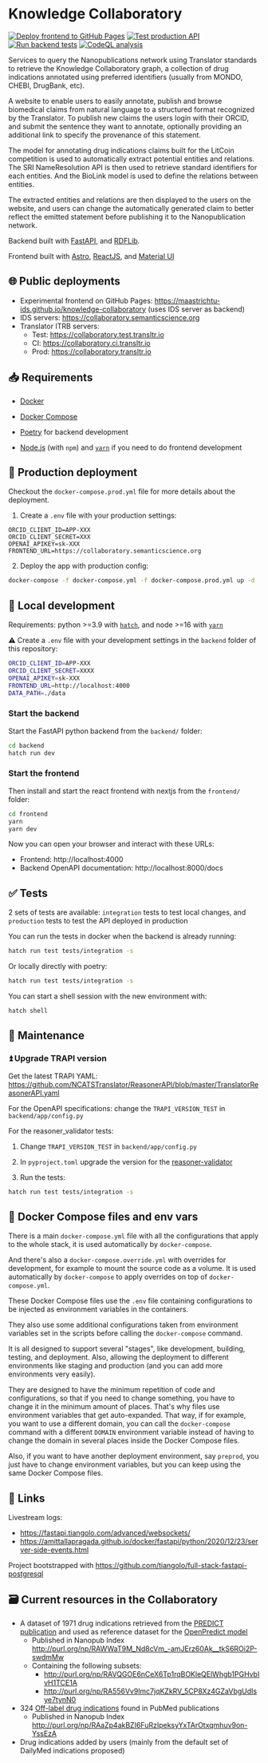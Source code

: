 # Knowledge Collaboratory

[![Deploy frontend to GitHub Pages](https://github.com/MaastrichtU-IDS/knowledge-collaboratory/actions/workflows/deploy-frontend.yml/badge.svg)](https://github.com/MaastrichtU-IDS/knowledge-collaboratory/actions/workflows/deploy-frontend.yml) [![Test production API](https://github.com/MaastrichtU-IDS/knowledge-collaboratory/actions/workflows/test-prod.yml/badge.svg)](https://github.com/MaastrichtU-IDS/knowledge-collaboratory/actions/workflows/test-prod.yml) [![Run backend tests](https://github.com/MaastrichtU-IDS/knowledge-collaboratory/actions/workflows/test-backend.yml/badge.svg)](https://github.com/MaastrichtU-IDS/knowledge-collaboratory/actions/workflows/test-backend.yml) [![CodeQL analysis](https://github.com/MaastrichtU-IDS/knowledge-collaboratory/actions/workflows/codeql-analysis.yml/badge.svg)](https://github.com/MaastrichtU-IDS/knowledge-collaboratory/actions/workflows/codeql-analysis.yml)

Services to query the Nanopublications network using Translator standards to retrieve the Knowledge Collaboratory graph, a collection of drug indications annotated using preferred identifiers (usually from MONDO, CHEBI, DrugBank, etc).

A website to enable users to easily annotate, publish and browse biomedical claims from natural language to a structured format recognized by the Translator. To publish new claims the users login with their ORCID, and submit the sentence they want to annotate, optionally providing an additional link to specify the provenance of this statement.

The model for annotating drug indications claims built for the LitCoin competition is used to automatically extract potential entities and relations. The SRI NameResolution API is then used to retrieve standard identifiers for each entities. And the BioLink model is used to define the relations between entities.

The extracted entities and relations are then displayed to the users on the website, and users can change the automatically generated claim to better reflect the emitted statement before publishing it to the Nanopublication network.

Backend built with [FastAPI](https://fastapi.tiangolo.com/), and [RDFLib](https://github.com/RDFLib/rdflib).

Frontend built with [Astro](https://astro.build/), [ReactJS](https://reactjs.org/), and [Material UI](https://mui.com/)

## 🌐 Public deployments

* Experimental frontend on GitHub Pages: https://maastrichtu-ids.github.io/knowledge-collaboratory (uses IDS server as backend)
* IDS servers: https://collaboratory.semanticscience.org
* Translator ITRB servers:
  * Test: https://collaboratory.test.transltr.io
  * CI: https://collaboratory.ci.transltr.io
  * Prod: https://collaboratory.transltr.io

## 📥️ Requirements

* [Docker](https://www.docker.com/)
* [Docker Compose](https://docs.docker.com/compose/install/)

* [Poetry](https://python-poetry.org/) for backend development
* [Node.js](https://nodejs.org/en/) (with `npm`) and [`yarn`](https://yarnpkg.com/) if you need to do frontend development

## 🚀 Production deployment

Checkout the `docker-compose.prod.yml` file for more details about the deployment.

1. Create a `.env` file with your production settings:

```
ORCID_CLIENT_ID=APP-XXX
ORCID_CLIENT_SECRET=XXX
OPENAI_APIKEY=sk-XXX
FRONTEND_URL=https://collaboratory.semanticscience.org
```

2. Deploy the app with production config:

```bash
docker-compose -f docker-compose.yml -f docker-compose.prod.yml up -d
```

## 🐳 Local development

Requirements: python >=3.9 with [`hatch`](https://hatch.pypa.io/latest/), and node >=16 with [`yarn`](https://yarnpkg.com/)

⚠️ Create a `.env` file with your development settings in the `backend` folder of this repository:

```bash
ORCID_CLIENT_ID=APP-XXX
ORCID_CLIENT_SECRET=XXXX
OPENAI_APIKEY=sk-XXX
FRONTEND_URL=http://localhost:4000
DATA_PATH=./data
```

### Start the backend

Start the FastAPI python backend from the `backend/` folder:

```bash
cd backend
hatch run dev
```

### Start the frontend

Then install and start the react frontend with nextjs from the `frontend/` folder:

```bash
cd frontend
yarn
yarn dev
```

Now you can open your browser and interact with these URLs:

* Frontend: http://localhost:4000
* Backend OpenAPI documentation: http://localhost:8000/docs

## ✅ Tests

2 sets of tests are available: `integration` tests to test local changes, and `production` tests to test the API deployed in production

You can run the tests in docker when the backend is already running:

```bash
hatch run test tests/integration -s
```

Or locally directly with poetry:

```bash
hatch run test tests/integration -s
```

You can start a shell session with the new environment with:

```bash
hatch shell
```



## 🔧 Maintenance

### ⏫ Upgrade TRAPI version

Get the latest TRAPI YAML: https://github.com/NCATSTranslator/ReasonerAPI/blob/master/TranslatorReasonerAPI.yaml

For the OpenAPI specifications: change the `TRAPI_VERSION_TEST` in `backend/app/config.py`

For the reasoner_validator tests:

1. Change `TRAPI_VERSION_TEST` in `backend/app/config.py`

2. In `pyproject.toml` upgrade the version for the [reasoner-validator](https://pypi.org/project/reasoner-validator/)

3. Run the tests:

```bash
hatch run test tests/integration -s
```

## 🐳 Docker Compose files and env vars

There is a main `docker-compose.yml` file with all the configurations that apply to the whole stack, it is used automatically by `docker-compose`.

And there's also a `docker-compose.override.yml` with overrides for development, for example to mount the source code as a volume. It is used automatically by `docker-compose` to apply overrides on top of `docker-compose.yml`.

These Docker Compose files use the `.env` file containing configurations to be injected as environment variables in the containers.

They also use some additional configurations taken from environment variables set in the scripts before calling the `docker-compose` command.

It is all designed to support several "stages", like development, building, testing, and deployment. Also, allowing the deployment to different environments like staging and production (and you can add more environments very easily).

They are designed to have the minimum repetition of code and configurations, so that if you need to change something, you have to change it in the minimum amount of places. That's why files use environment variables that get auto-expanded. That way, if for example, you want to use a different domain, you can call the `docker-compose` command with a different `DOMAIN` environment variable instead of having to change the domain in several places inside the Docker Compose files.

Also, if you want to have another deployment environment, say `preprod`, you just have to change environment variables, but you can keep using the same Docker Compose files.

## 🔗 Links

Livestream logs:

* https://fastapi.tiangolo.com/advanced/websockets/
* https://amittallapragada.github.io/docker/fastapi/python/2020/12/23/server-side-events.html

Project bootstrapped with https://github.com/tiangolo/full-stack-fastapi-postgresql

## 🗃️ Current resources in the Collaboratory

- A dataset of 1971 drug indications retrieved from the [PREDICT publication](https://www.ncbi.nlm.nih.gov/pmc/articles/PMC3159979/) and used as reference dataset for the [OpenPredict model](https://github.com/MaastrichtU-IDS/translator-openpredict)
  - Published in Nanopub Index http://purl.org/np/RAWWaT9M_Nd8cVm_-amJErz60Ak__tkS6ROi2P-swdmMw
  - Containing the following subsets:
    - http://purl.org/np/RAVQGOE6nCeX6Tp1rqBOKleQElWhgb1PGHvbIvH1TCE1A
    - http://purl.org/np/RA556Vv9lmc7jqKZkRV_5CP8Xz4GZaVbgUdIsye7tynN0
- 324 [Off-label drug indications](https://docs.google.com/spreadsheets/d/1fCykLEgAd2Z7nC9rTcW296KtBsFBBZMD8Yghcwv4WaE/edit#gid=428566902) found in PubMed publications
  - Published in Nanopub Index http://purl.org/np/RAaZp4akBZI6FuRzIpeksyYxTArOtxqmhuv9on-YssEzA
- Drug indications added by users (mainly from the default set of DailyMed indications proposed)
